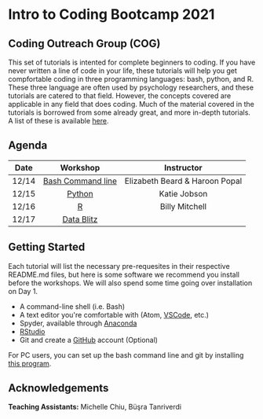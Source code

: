 # Intro to Coding Bootcamp 2021
## Coding Outreach Group (COG)

This set of tutorials is intented for complete beginners to coding. If you have never written a line of code in your life, these tutorials will help you get compfortable coding in three programming languages: bash, python, and R. These three language are often used by psychology researchers, and these tutorials are catered to that field. However, the concepts covered are applicable in any field that does coding. Much of the material covered in the tutorials is borrowed from some already great, and more in-depth tutorials. A list of these is available [here](https://github.com/TU-Coding-Outreach-Group/Tutorials/blob/master/index.md).

## Agenda
| Date        | Workshop                             | Instructor |
| :-----------: |:------------------------------------:| :-----------:|
| 12/14   | [Bash Command line](https://github.com/TU-Coding-Outreach-Group/intro-to-coding-2021//tree/main/bash)                       | Elizabeth Beard & Haroon Popal |
| 12/15    | [Python](https://github.com/TU-Coding-Outreach-Group/intro-to-coding-2021//tree/main/python)                             | Katie Jobson |
| 12/16    | [R](https://github.com/TU-Coding-Outreach-Group/intro-to-coding-2021//tree/main/R)      | Billy Mitchell |
| 12/17    | [Data Blitz](https://github.com/TU-Coding-Outreach-Group/intro-to-coding-2021//tree/main/data-blitz) |   |                          



## Getting Started
Each tutorial will list the necessary pre-requesites in their respective README.md files, but here is some software we recommend you install before the workshops. We will also spend some time going over installation on Day 1.
- A command-line shell (i.e. Bash)
- A text editor you're comfortable with (Atom, [VSCode](https://code.visualstudio.com/), etc.)
- Spyder, available through [Anaconda](https://www.anaconda.com/products/individual#Downloads)
- [RStudio](https://www.rstudio.com/products/rstudio/download/#download)
- Git and create a [GitHub](https://github.com/) account (Optional)

For PC users, you can set up the bash command line and git by installing [this program](https://gitforwindows.org/).


## Acknowledgements
**Teaching Assistants:** Michelle Chiu, Büşra Tanriverdi
